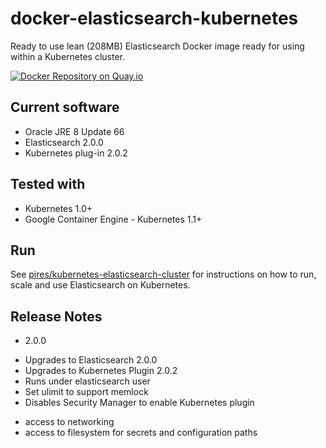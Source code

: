 # docker-elasticsearch-kubernetes

Ready to use lean (208MB) Elasticsearch Docker image ready for using within a Kubernetes cluster.

[![Docker Repository on Quay.io](https://quay.io/repository/pires/docker-elasticsearch-kubernetes/status "Docker Repository on Quay.io")](https://quay.io/repository/pires/docker-elasticsearch-kubernetes)

## Current software

* Oracle JRE 8 Update 66
* Elasticsearch 2.0.0
* Kubernetes plug-in 2.0.2

## Tested with

* Kubernetes 1.0+
* Google Container Engine - Kubernetes 1.1+

## Run

See [pires/kubernetes-elasticsearch-cluster](https://github.com/pires/kubernetes-elasticsearch-cluster) for instructions on how to run, scale and use Elasticsearch on Kubernetes.

## Release Notes

* 2.0.0
 - Upgrades to Elasticsearch 2.0.0
 - Upgrades to Kubernetes Plugin 2.0.2
 - Runs under elasticsearch user
 - Set ulimit to support memlock
 - Disables Security Manager to enable Kubernetes plugin
  * access to networking
  * access to filesystem for secrets and configuration paths
